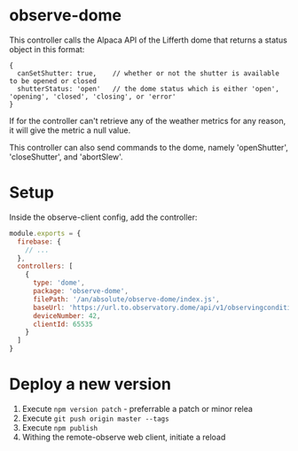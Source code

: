 # observe-dome
This controller calls the Alpaca API of the Lifferth dome that returns a status object in this format:

```
{
  canSetShutter: true,    // whether or not the shutter is available to be opened or closed
  shutterStatus: 'open'   // the dome status which is either 'open', 'opening', 'closed', 'closing', or 'error'
}
```

If for the controller can't retrieve any of the weather metrics for any reason, it will give the metric a null value.

This controller can also send commands to the dome, namely 'openShutter', 'closeShutter', and 'abortSlew'.

# Setup
Inside the observe-client config, add the controller:

```js
module.exports = {
  firebase: {
    // ...
  },
  controllers: [
    {
      type: 'dome',
      package: 'observe-dome',
      filePath: '/an/absolute/observe-dome/index.js',
      baseUrl: 'https://url.to.observatory.dome/api/v1/observingconditions',
      deviceNumber: 42,
      clientId: 65535
    }
  ]
}
```

# Deploy a new version

1. Execute `npm version patch` - preferrable a patch or minor relea
2. Execute `git push origin master --tags`
3. Execute `npm publish`
4. Withing the remote-observe web client, initiate a reload
